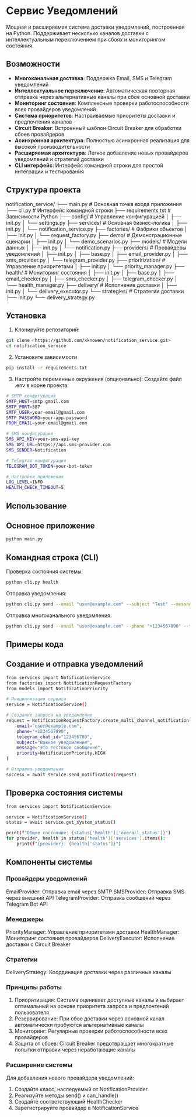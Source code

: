 # Сервис Уведомлений

Мощная и расширяемая система доставки уведомлений, построенная на Python. Поддерживает несколько каналов доставки с интеллектуальным переключением при сбоях и мониторингом состояния.

## Возможности

- **Многоканальная доставка**: Поддержка Email, SMS и Telegram уведомлений
- **Интеллектуальное переключение**: Автоматическая повторная отправка через альтернативные каналы при сбое основной доставки
- **Мониторинг состояния**: Комплексные проверки работоспособности всех провайдеров уведомлений
- **Система приоритетов**: Настраиваемые приоритеты доставки и предпочтения каналов
- **Circuit Breaker**: Встроенный шаблон Circuit Breaker для обработки сбоев провайдеров
- **Асинхронная архитектура**: Полностью асинхронная реализация для высокой производительности
- **Расширяемая архитектура**: Легкое добавление новых провайдеров уведомлений и стратегий доставки
- **CLI интерфейс**: Интерфейс командной строки для простой интеграции и тестирования

## Структура проекта
notification_service/
├── main.py # Основная точка входа приложения
├── cli.py # Интерфейс командной строки
├── requirements.txt # Зависимости Python
├── config/ # Управление конфигурацией
│ ├── init.py
│ └── settings.py
├── services/ # Основная бизнес-логика
│ ├── init.py
│ └── notification_service.py
├── factories/ # Фабрики объектов
│ ├── init.py
│ └── request_factory.py
├── demo/ # Демонстрационные сценарии
│ ├── init.py
│ └── demo_scenarios.py
├── models/ # Модели данных
│ ├── init.py
│ └── notification.py
├── providers/ # Провайдеры уведомлений
│ ├── init.py
│ ├── base.py
│ ├── email_provider.py
│ ├── sms_provider.py
│ └── telegram_provider.py
├── prioritization/ # Управление приоритетами
│ ├── init.py
│ └── priority_manager.py
├── health/ # Мониторинг состояния
│ ├── init.py
│ ├── base.py
│ ├── email_checker.py
│ ├── sms_checker.py
│ ├── telegram_checker.py
│ └── health_manager.py
├── delivery/ # Исполнение доставки
│ ├── init.py
│ └── delivery_executor.py
└── strategies/ # Стратегии доставки
├── init.py
└── delivery_strategy.py

## Установка

1. Клонируйте репозиторий:
```bash
git clone <https://github.com/xknowen/notification_service.git>
cd notification_service
```
2. Установите зависимости
```bash
pip install -r requirements.txt
```
3. Настройте переменные окружения (опционально):
Создайте файл .env в корне проекта:
```bash
# SMTP конфигурация
SMTP_HOST=smtp.gmail.com
SMTP_PORT=587
SMTP_USER=your-email@gmail.com
SMTP_PASSWORD=your-app-password
FROM_EMAIL=your-email@gmail.com

# SMS конфигурация
SMS_API_KEY=your-sms-api-key
SMS_API_URL=https://api.sms-provider.com
SMS_SENDER=Notification

# Telegram конфигурация
TELEGRAM_BOT_TOKEN=your-bot-token

# Настройки приложения
LOG_LEVEL=INFO
HEALTH_CHECK_TIMEOUT=5
```

## Использование

## Основное приложение

```bash
python main.py
```

## Командная строка (CLI)
Проверка состояния системы:
```bash
python cli.py health
```

Отправка уведомления:
```bash
python cli.py send --email "user@example.com" --subject "Test" --message "Hello World" --priority high
```

Отправка многоканального уведомления:
```bash
python cli.py send --email "user@example.com" --phone "+1234567890" --telegram "123456789" --subject "Important" --message "Urgent notification" --priority high
```

## Примеры кода

## Создание и отправка уведомлений
```bash
from services import NotificationService
from factories import NotificationRequestFactory
from models import NotificationPriority

# Инициализация сервиса
service = NotificationService()

# Создание запроса на уведомление
request = NotificationRequestFactory.create_multi_channel_notification(
    email="user@example.com",
    phone="+1234567890",
    telegram_chat_id="123456789",
    subject="Важное уведомление",
    message="Это тестовое сообщение",
    priority=NotificationPriority.HIGH
)

# Отправка уведомления
success = await service.send_notification(request)
```

## Проверка состояния системы
```bash
from services import NotificationService

service = NotificationService()
status = await service.get_system_status()

print(f"Общее состояние: {status['health']['overall_status']}")
for provider, health in status['health']['services'].items():
    print(f"{provider}: {health['status']}")
```

## Компоненты системы

### Провайдеры уведомлений

EmailProvider: Отправка email через SMTP
SMSProvider: Отправка SMS через внешний API
TelegramProvider: Отправка сообщений через Telegram Bot API

### Менеджеры

PriorityManager: Управление приоритетами доставки
HealthManager: Мониторинг состояния провайдеров
DeliveryExecutor: Исполнение доставки с Circuit Breaker

### Стратегии

DeliveryStrategy: Координация доставки через различные каналы

### Принципы работы

1. Приоритизация: Система оценивает доступные каналы и выбирает оптимальный на основе приоритета запроса и предпочтений пользователя
2. Резервирование: При сбое доставки через основной канал автоматически пробуются альтернативные каналы
3. Мониторинг: Регулярные проверки работоспособности всех провайдеров
4. Защита от сбоев: Circuit Breaker предотвращает многократные попытки отправки через неработающие каналы

### Расширение системы

Для добавления нового провайдера уведомлений:

1. Создайте класс, наследуемый от NotificationProvider
2. Реализуйте методы send() и can_handle()
3. Создайте соответствующий HealthChecker
4. Зарегистрируйте провайдер в NotificationService